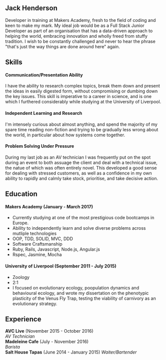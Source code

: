 ## Jack Henderson

Developer in training at Makers Academy, fresh to the field of coding and keen to make my mark. My ideal job would be as a Full Stack Junior Developer as part of an organisation that has a data-driven approach to helping the world, embracing innovation and wholly freed from stuffy tradition. I wish to be constantly challenged and never to hear the phrase "that's just the way things are done around here" again. 

## Skills

#### Communication/Presentation Ability
I have the ability to research complex topics, break them down and present the ideas in easily digested form, without compromising or dumbing down the key issues. This skill is imperative to a career in science, and is one which I furthered considerably while studying at the University of Liverpool. 

#### Independent Learning and Research
I'm intensely curious about almost anything, and spend the majority of my spare time reading non-fiction and trying to be gradually less wrong about the world, in particular about how systems come together.

#### Problem Solving Under Pressure
During my last job as an AV technician I was frequently put on the spot during an event to both assuage the client and deal with a technical issue, the natue of which was often entirely novel. This developed a good sense for dealing with stressed customers, as well as a confidence in my own ability to rapidly and calmly take stock, prioritise, and take decisive action. 

## Education

#### Makers Academy (January - March 2017)
- Currently studying at one of the most prestigious code bootcamps in Europe. 
- Ability to independently learn and solve diverse problems across mutliple technologies
- OOP, TDD, SOLID, MVC, DDD
- Software Craftsmanship
- Ruby, Rails, Javascript, Node.js, Angular.js
- Rspec, Jasmine, Mocha

#### University of Liverpool (September 2011 - July 2015)

- Zoology
- 2:1
- I focused on evolutionary ecology, poopulation dynamics and behavioural ecology, and wrote my dissertation on the phenotypic plasticity of the Venus Fly Trap, testing the viability of carnivory as an evolutionary strategy.

## Experience

**AVC Live** (November 2015 - October 2016)    
*AV Technician*  
**Madeleine Cafe** (July - November 2016)   
*Barista*  
**Salt House Tapas** (June 2014 - January 2015)
*Waiter/Bartender*
